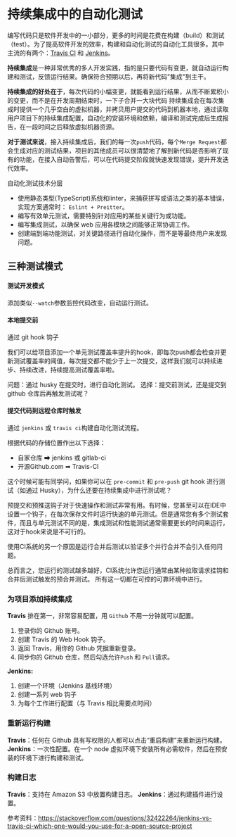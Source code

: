 # 持续集成中的自动化测试

编写代码只是软件开发中的一小部分，更多的时间是花费在构建（build）和测试（test）。为了提高软件开发的效率，构建和自动化测试的自动化工具很多。其中主流的有两个：[Travis CI](https://travis-ci.org/) 和 [Jenkins](https://jenkins.io/zh/)。


**持续集成**是一种非常优秀的多人开发实践，指的是只要代码有变更，就自动运行构建和测试，反馈运行结果。确保符合预期以后，再将新代码"集成"到主干。

**持续集成的好处在于**，每次代码的小幅变更，就能看到运行结果，从而不断累积小的变更，而不是在开发周期结束时，一下子合并一大块代码
持续集成会在每次集成时提供一个几乎空白的虚拟机器，并拷贝用户提交的代码到机器本地，通过读取用户项目下的持续集成配置，自动化的安装环境和依赖，编译和测试完成后生成报告，在一段时间之后释放虚拟机器资源。

**对于测试来说**，接入持续集成后，我们的每一次`push`代码，每个`Merge Request`都会生成对应的测试结果，项目的其他成员可以很清楚地了解到新代码是否影响了现有的功能，在接入自动告警后，可以在代码提交阶段就快速发现错误，提升开发迭代效率。

自动化测试技术分层

- 使用静态类型(TypeScript)系统和linter，来捕获拼写或语法之类的基本错误，实现方案通常时： `Eslint + Preitter`。
- 编写有效单元测试，需要特别针对应用的某些关键行为或功能。
- 编写集成测试，以确保 web 应用各模块之间能够正常协调工作。
- 创建端到端功能测试，对关键路径进行自动化操作，而不是等最终用户来发现问题。

## 三种测试模式

#### 测试开发模式

添加类似`--watch`参数监控代码改变，自动运行测试。

#### 本地提交前

通过 git hook 钩子

我们可以给项目添加一个单元测试覆盖率提升的hook，即每次push都会检查并更新测试覆盖率的阈值，每次提交都不能少于上一次提交，这样我们就可以持续进步、持续改进，持续提高测试覆盖率啦。

问题：通过 husky 在提交时，进行自动化测试。
选择：提交前测试，还是提交到 github 仓库后再触发测试呢？

#### 提交代码到远程仓库时触发

通过 `jenkins` 或 `travis ci`构建自动化测试流程。

根据代码的存储位置作出以下选择：

- 自家仓库 ➡ jenkins 或  gitlab-ci
- 开源Github.com ➡ Travis-CI 

这个时候可能有同学问，如果你可以在 `pre-commit` 和 `pre-push` git hook 进行测试（如通过 Husky），为什么还要在持续集成中进行测试呢？

预提交和预推送钩子对于快速操作和测试非常有用。有时候，您甚至可以在IDE中设置一个钩子，在每次保存文件时运行快速的单元测试。但是通常您有多个测试套件，而且与单元测试不同的是，集成测试和性能测试通常需要更长的时间来运行，这对于hook来说是不可行的。

使用CI系统的另一个原因是运行合并后测试以验证多个并行合并不会引入任何问题。

总而言之，您运行的测试越多越好，CI系统允许您运行通常由某种拉取请求挂钩和合并后测试触发的预合并测试。 所有这一切都在可控的可靠环境中进行。

### 为项目添加持续集成

**Travis** 排在第一，非常容易配置，用 `Github` 不用一分钟就可以配置。
1. 登录你的 Github 账号。
2. 创建 Travis 的 Web Hook 钩子。
3. 返回 Travis，用你的 Github 凭据重新登录。
4. 同步你的 Github 仓库，然后勾选允许`Push` 和 `Pull`请求。

**Jenkins:**
1. 创建一个环境（Jenkins 基线环境）
2. 创建一系列 web 钩子
3. 为每个工作进行配置（与 Travis 相比需要点时间）

### 重新运行构建

**Travis**：任何在 Github 具有写权限的人都可以点击“重启构建”来重新运行构建。
**Jenkins**：一次性配置。在一个 node 虚拟环境下安装所有必需软件，然后在预安装的环境下进行构建和测试。

### 构建日志

**Travis**：支持在 Amazon S3 中放置构建日志。
**Jenkins**：通过构建插件进行设置。


参考资料：https://stackoverflow.com/questions/32422264/jenkins-vs-travis-ci-which-one-would-you-use-for-a-open-source-project




